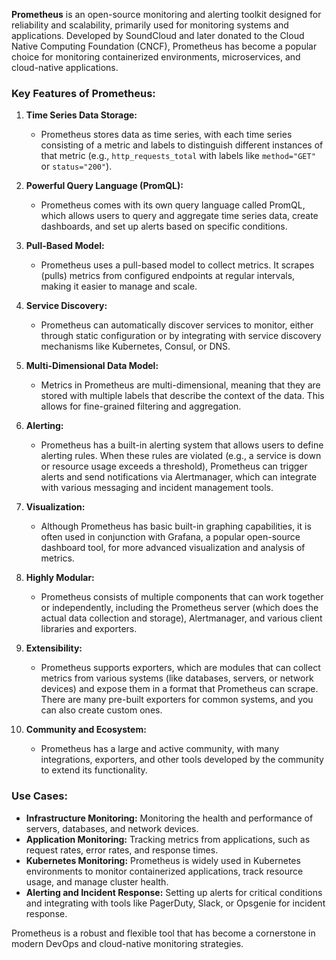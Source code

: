 **Prometheus** is an open-source monitoring and alerting toolkit designed for reliability and scalability, primarily used for monitoring systems and applications. Developed by SoundCloud and later donated to the Cloud Native Computing Foundation (CNCF), Prometheus has become a popular choice for monitoring containerized environments, microservices, and cloud-native applications.

### Key Features of Prometheus:

1. **Time Series Data Storage:**
   - Prometheus stores data as time series, with each time series consisting of a metric and labels to distinguish different instances of that metric (e.g., `http_requests_total` with labels like `method="GET"` or `status="200"`).

2. **Powerful Query Language (PromQL):**
   - Prometheus comes with its own query language called PromQL, which allows users to query and aggregate time series data, create dashboards, and set up alerts based on specific conditions.

3. **Pull-Based Model:**
   - Prometheus uses a pull-based model to collect metrics. It scrapes (pulls) metrics from configured endpoints at regular intervals, making it easier to manage and scale.

4. **Service Discovery:**
   - Prometheus can automatically discover services to monitor, either through static configuration or by integrating with service discovery mechanisms like Kubernetes, Consul, or DNS.

5. **Multi-Dimensional Data Model:**
   - Metrics in Prometheus are multi-dimensional, meaning that they are stored with multiple labels that describe the context of the data. This allows for fine-grained filtering and aggregation.

6. **Alerting:**
   - Prometheus has a built-in alerting system that allows users to define alerting rules. When these rules are violated (e.g., a service is down or resource usage exceeds a threshold), Prometheus can trigger alerts and send notifications via Alertmanager, which can integrate with various messaging and incident management tools.

7. **Visualization:**
   - Although Prometheus has basic built-in graphing capabilities, it is often used in conjunction with Grafana, a popular open-source dashboard tool, for more advanced visualization and analysis of metrics.

8. **Highly Modular:**
   - Prometheus consists of multiple components that can work together or independently, including the Prometheus server (which does the actual data collection and storage), Alertmanager, and various client libraries and exporters.

9. **Extensibility:**
   - Prometheus supports exporters, which are modules that can collect metrics from various systems (like databases, servers, or network devices) and expose them in a format that Prometheus can scrape. There are many pre-built exporters for common systems, and you can also create custom ones.

10. **Community and Ecosystem:**
    - Prometheus has a large and active community, with many integrations, exporters, and other tools developed by the community to extend its functionality.

### Use Cases:

- **Infrastructure Monitoring:** Monitoring the health and performance of servers, databases, and network devices.
- **Application Monitoring:** Tracking metrics from applications, such as request rates, error rates, and response times.
- **Kubernetes Monitoring:** Prometheus is widely used in Kubernetes environments to monitor containerized applications, track resource usage, and manage cluster health.
- **Alerting and Incident Response:** Setting up alerts for critical conditions and integrating with tools like PagerDuty, Slack, or Opsgenie for incident response.

Prometheus is a robust and flexible tool that has become a cornerstone in modern DevOps and cloud-native monitoring strategies.